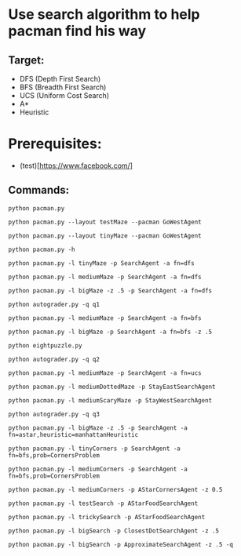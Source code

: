 # Use search algorithm to help pacman find his way
## Target:
- DFS (Depth First Search)
- BFS (Breadth First Search)
- UCS (Uniform Cost Search)
- A*
- Heuristic

# Prerequisites:
- (test)[https://www.facebook.com/]

## Commands:
```python pacman.py```

```python pacman.py --layout testMaze --pacman GoWestAgent```

```python pacman.py --layout tinyMaze --pacman GoWestAgent```

```python pacman.py -h```

```python pacman.py -l tinyMaze -p SearchAgent -a fn=dfs```

```python pacman.py -l mediumMaze -p SearchAgent -a fn=dfs```

```python pacman.py -l bigMaze -z .5 -p SearchAgent -a fn=dfs```

```python autograder.py -q q1```

```python pacman.py -l mediumMaze -p SearchAgent -a fn=bfs```

```python pacman.py -l bigMaze -p SearchAgent -a fn=bfs -z .5```

```python eightpuzzle.py```

```python autograder.py -q q2```

```python pacman.py -l mediumMaze -p SearchAgent -a fn=ucs```

```python pacman.py -l mediumDottedMaze -p StayEastSearchAgent```

```python pacman.py -l mediumScaryMaze -p StayWestSearchAgent```

```python autograder.py -q q3```

```python pacman.py -l bigMaze -z .5 -p SearchAgent -a fn=astar,heuristic=manhattanHeuristic```

```python pacman.py -l tinyCorners -p SearchAgent -a fn=bfs,prob=CornersProblem```

```python pacman.py -l mediumCorners -p SearchAgent -a fn=bfs,prob=CornersProblem```

```python pacman.py -l mediumCorners -p AStarCornersAgent -z 0.5```

```python pacman.py -l testSearch -p AStarFoodSearchAgent```

```python pacman.py -l trickySearch -p AStarFoodSearchAgent```

```python pacman.py -l bigSearch -p ClosestDotSearchAgent -z .5```

```python pacman.py -l bigSearch -p ApproximateSearchAgent -z .5 -q``` 
